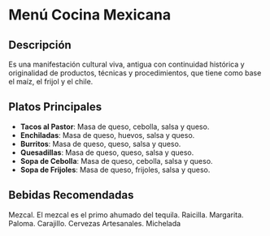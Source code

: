 # Menú Cocina Mexicana

## Descripción
Es una manifestación cultural viva, antigua con continuidad histórica y originalidad de productos, técnicas y procedimientos, que tiene como base el maíz, el frijol y el chile.

## Platos Principales
- **Tacos al Pastor**: Masa de queso, cebolla, salsa y queso.
- **Enchiladas**: Masa de queso, huevos, salsa y queso.
- **Burritos**: Masa de queso, queso, salsa y queso.
- **Quesadillas**: Masa de queso, queso, salsa y queso.
- **Sopa de Cebolla**: Masa de queso, cebolla, salsa y queso.
- **Sopa de Frijoles**: Masa de queso, frijoles, salsa y queso.

## Bebidas Recomendadas
Mezcal. El mezcal es el primo ahumado del tequila. 
Raicilla. 
Margarita. 
Paloma. 
Carajillo. 
Cervezas Artesanales. 
Michelada